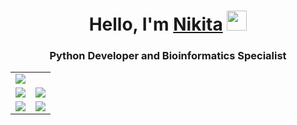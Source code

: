<div align="center">
    <h1>Hello, I'm <a href="https://hukumabob.github.io/" target="_blank">Nikita</a> <img src="https://github.com/blackcater/blackcater/raw/main/images/Hi.gif" height="32"/></h1>
    <h3>Python Developer and Bioinformatics Specialist</h3>
</div>

<div align="center">
    <table>
        <tr><td><img src="https://github-profile-summary-cards.vercel.app/api/cards/profile-details?username=HukumaBob&theme=nord_dark" /></td></tr>
        <tr>
            <td> <img src="https://github-profile-summary-cards.vercel.app/api/cards/most-commit-language?username=HukumaBob&theme=nord_dark" /></td>
            <td><img src="https://github-profile-summary-cards.vercel.app/api/cards/repos-per-language?username=HukumaBob&theme=nord_dark" /></td>
        </tr>
        <tr>
            <td><img src="https://github-profile-summary-cards.vercel.app/api/cards/stats?username=HukumaBob&theme=nord_dark" /></td>
            <td><img src="https://github-profile-summary-cards.vercel.app/api/cards/productive-time?username=HukumaBob&theme=nord_dark" /></td>
        </tr>
    </table>
</div>
